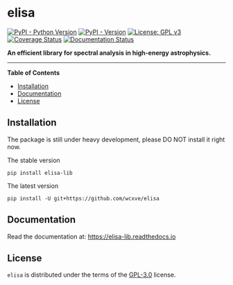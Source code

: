 # elisa

[![PyPI - Python Version](https://img.shields.io/pypi/pyversions/elisa-lib?color=blue&logo=Python&logoColor=white)](https://pypi.org/project/elisa-lib)
[![PyPI - Version](https://img.shields.io/pypi/v/elisa-lib?color=blue&logo=PyPI&logoColor=white)](https://pypi.org/project/elisa-lib)
[![License: GPL v3](https://img.shields.io/github/license/wcxve/elisa?color=blue&logo=open-source-initiative&logoColor=white)](https://www.gnu.org/licenses/gpl-3.0)<br>
[![Coverage Status](https://img.shields.io/coverallsCoverage/github/wcxve/elisa?logo=Coveralls&logoColor=white)](https://coveralls.io/github/wcxve/elisa)
[![Documentation Status](https://img.shields.io/readthedocs/elisa-lib?logo=Read-the-Docs&logoColor=white)](https://elisa-lib.readthedocs.io/en/latest/?badge=latest)

**An efficient library for spectral analysis in high-energy astrophysics.**

-----

**Table of Contents**

- [Installation](#installation)
- [Documentation](#documentation)
- [License](#license)

## Installation

The package is still under heavy development, please DO NOT install it right now.

The stable version

```console
pip install elisa-lib
```

The latest version

```console
pip install -U git+https://github.com/wcxve/elisa
```

## Documentation

Read the documentation at: https://elisa-lib.readthedocs.io

## License

`elisa` is distributed under the terms of the [GPL-3.0](https://www.gnu.org/licenses/gpl-3.0-standalone.html) license.
